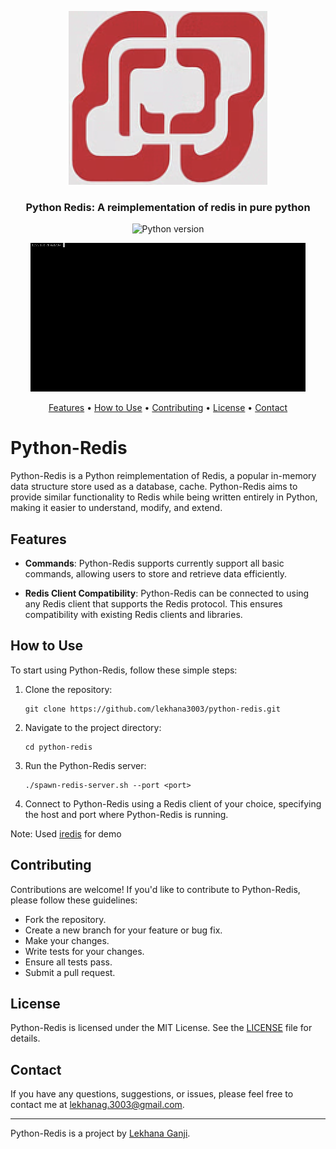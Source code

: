 <p align="center">
  <img src="./resources/logo.png" alt="demo">
</p>

<h3 align="center">Python Redis: A reimplementation of redis in pure python</h3>

<p align="center">

[//]: # (<a href="https://github.com/laixintao/iredis/actions"><img src="https://github.com/laixintao/iredis/workflows/Test/badge.svg" alt="Github Action"></a>)

[//]: # (<a href="https://badge.fury.io/py/iredis"><img src="https://badge.fury.io/py/iredis.svg" alt="PyPI version"></a>)
   
[//]: # (<a href="https://pepy.tech/project/iredis"><img src="https://pepy.tech/badge/iredis" alt="Download stats"></a>)
</p>
<p align="center">
      <img src="https://badgen.net/badge/python/3.8%20%7C%203.9%20%7C%203.10%20%7C%203.11" alt="Python version">
   
</p>
<p align="center">
    <img src="./resources/demo.gif" alt="demo">
</p>
<p align="center">
    <a href="#features">Features</a> •
    <a href="#how-to-use">How to Use</a> •
    <a href="#contributing">Contributing</a> •
    <a href="#license">License</a> •
    <a href="#contact">Contact</a>
</p>

# Python-Redis

Python-Redis is a Python reimplementation of Redis, a popular in-memory data structure store used as a database, cache. Python-Redis aims to provide similar functionality to Redis while being written entirely in Python, making it easier to understand, modify, and extend.

## Features

- **Commands**: Python-Redis supports currently support all basic commands, allowing users to store and retrieve data efficiently.

- **Redis Client Compatibility**: Python-Redis can be connected to using any Redis client that supports the Redis protocol. This ensures compatibility with existing Redis clients and libraries.

## How to Use

To start using Python-Redis, follow these simple steps:

1. Clone the repository:
   ```
   git clone https://github.com/lekhana3003/python-redis.git
   ```

2. Navigate to the project directory:
   ```
   cd python-redis
   ```

3. Run the Python-Redis server:
   ```
   ./spawn-redis-server.sh --port <port>
   ```

4. Connect to Python-Redis using a Redis client of your choice, specifying the host and port where Python-Redis is running.

Note: Used [iredis](https://github.com/laixintao/iredis) for demo 

## Contributing

Contributions are welcome! If you'd like to contribute to Python-Redis, please follow these guidelines:

- Fork the repository.
- Create a new branch for your feature or bug fix.
- Make your changes.
- Write tests for your changes.
- Ensure all tests pass.
- Submit a pull request.

## License

Python-Redis is licensed under the MIT License. See the [LICENSE](LICENSE) file for details.

## Contact

If you have any questions, suggestions, or issues, please feel free to contact me at [lekhanag.3003@gmail.com](mailto:lekhanag.3003@gmail.com).

---

Python-Redis is a project by [Lekhana Ganji](https://github.com/lekhana3003).
